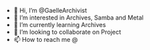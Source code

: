 - 👋 Hi, I’m @GaelleArchivist
- 👀 I’m interested in Archives, Samba and Metal
- 🌱 I’m currently learning Archives
- 💞️ I’m looking to collaborate on Project
- 📫 How to reach me @

<!---
GaelleArchivist/GaelleArchivist is a ✨ special ✨ repository because its `README.md` (this file) appears on your GitHub profile.
You can click the Preview link to take a look at your changes.
--->
